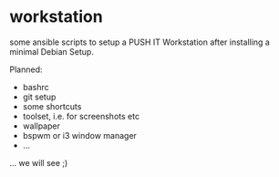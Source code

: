 # workstation

some ansible scripts to setup a PUSH IT Workstation after installing a minimal Debian Setup.

Planned:

- bashrc
- git setup
- some shortcuts
- toolset, i.e. for screenshots etc
- wallpaper
- bspwm or i3 window manager
- ...

... we will see ;)
